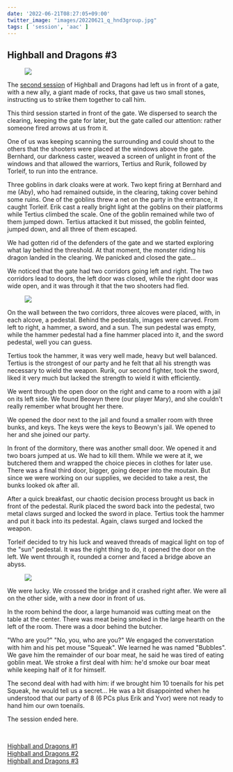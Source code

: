 ```yaml
---
date: '2022-06-21T08:27:05+09:00'
twitter_image: "images/20220621_q_hnd3group.jpg"
tags: [ 'session', 'aac' ]
---
```


## Highball and Dragons #3

<figure class="right largestt capright">
<img src="images/20220621_hnd3group.jpg" loading="lazy" />
<figcaption>
</figcaption>
</figure>

The [second session](/20220604.html?t=Highball_and_Dragons__2&f=hnd3) of Highball and Dragons had left us in front of a gate, with a new ally, a giant made of rocks, that gave us two small stones, instructing us to strike them together to call him.

This third session started in front of the gate. We dispersed to search the clearing, keeping the gate for later, but the gate called our attention: rather someone fired arrows at us from it.

One of us was keeping scanning the surrounding and could shout to the others that the shooters were placed at the windows above the gate. Bernhard, our darkness caster, weaved a screen of unlight in front of the windows and that allowed the warriors, Tertius and Rurik, followed by Torleif, to run into the entrance.

Three goblins in dark cloaks were at work. Two kept firing at Bernhard and me (Aby), who had remained outside, in the clearing, taking cover behind some ruins. One of the goblins threw a net on the party in the entrance, it caught Torleif. Erik cast a really bright light at the goblins on their platforms while Tertius climbed the scale. One of the goblin remained while two of them jumped down. Tertius attacked it but missed, the goblin feinted, jumped down, and all three of them escaped.

We had gotten rid of the defenders of the gate and we started exploring what lay behind the threshold. At that moment, the monster riding his dragon landed in the clearing. We panicked and closed the gate...

We noticed that the gate had two corridors going left and right. The two corridors lead to doors, the left door was closed, while the right door was wide open, and it was through it that the two shooters had fled.

<figure class="left largestt">
<img src="images/20220621_hnd3doors.jpg" loading="lazy" />
<figcaption>
</figcaption>
</figure>

On the wall between the two corridors, three alcoves were placed, with, in each alcove, a pedestal. Behind the pedestals, images were carved. From left to right, a hammer, a sword, and a sun. The sun pedestal was empty, while the hammer pedestal had a fine hammer placed into it, and the sword pedestal, well you can guess.

Tertius took the hammer, it was very well made, heavy but well balanced. Tertius is the strongest of our party and he felt that all his strength was necessary to wield the weapon. Rurik, our second fighter, took the sword, liked it very much but lacked the strength to wield it with efficiently.

We went through the open door on the right and came to a room with a jail on its left side. We found Beowyn there (our player Mary), and she couldn't really remember what brought her there.

We opened the door next to the jail and found a smaller room with three bunks, and keys. The keys were the keys to Beowyn's jail. We opened to her and she joined our party.

In front of the dormitory, there was another small door. We opened it and two boars jumped at us. We had to kill them. While we were at it, we butchered them and wrapped the choice pieces in clothes for later use.
There was a final third door, bigger, going deeper into the moutain. But since we were working on our supplies, we decided to take a rest, the bunks looked ok after all.

After a quick breakfast, our chaotic decision process brought us back in front of the pedestal. Rurik placed the sword back into the pedestal, two metal claws surged and locked the sword in place. Tertius took the hammer and put it back into its pedestal. Again, claws surged and locked the weapon.

Torleif decided to try his luck and weaved threads of magical light on top of the "sun" pedestal. It was the right thing to do, it opened the door on the left. We went through it, rounded a corner and faced a bridge above an abyss.

<figure class="right largestt">
<img src="images/20220621_hnd3map.jpg" loading="lazy" />
<figcaption>
</figcaption>
</figure>

We were lucky. We crossed the bridge and it crashed right after. We were all on the other side, with a new door in front of us.

In the room behind the door, a large humanoid was cutting meat on the table at the center. There was meat being smoked in the large hearth on the left of the room. There was a door behind the butcher.

"Who are you?" "No, you, who are you?" We engaged the converstation with him and his pet mouse "Squeak". We learned he was named "Bubbles". We gave him the remainder of our boar meat, he said he was tired of eating goblin meat. We stroke a first deal with him: he'd smoke our boar meat while keeping half of it for himself.

The second deal with had with him: if we brought him 10 toenails for his pet Squeak, he would tell us a secret... He was a bit disappointed when he understood that our party of 8 (6 PCs plus Erik and Yvor) were not ready to hand him our own toenails.

The session ended here.


&nbsp;

[Highball and Dragons #1](/20220521.html?t=Highball_and_Dragons__1&f=bottom)<br/>
[Highball and Dragons #2](/20220604.html?t=Highball_and_Dragons__2&f=bottom)<br/>
[Highball and Dragons #3](/20220621.html?t=Highball_and_Dragons__3&f=bottom)

